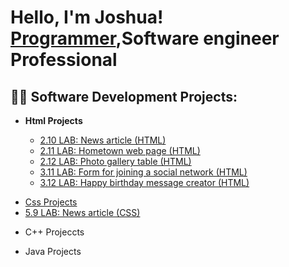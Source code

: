 <h1>Hello, I'm Joshua! <br/><a href="https://github.com/jvincent100">Programmer</a>,Software engineer Professional</a></h1>

<h2>👨‍💻 Software Development Projects:</h2>
<ul>
<b><li>Html Projects</li></b>
  <ul>
    <li> <a href="https://github.com/Jvincent100/2.10-LAB-News-article-HTML-">2.10 LAB: News article (HTML)</a></li>
    <li> <a href="https://github.com/Jvincent100/2.11-LAB-Hometown-web-page-HTML-">2.11 LAB: Hometown web page (HTML)</a> </li>
    <li> <a href="https://github.com/Jvincent100/2.12-LAB-Photo-gallery-table-HTML-">2.12 LAB: Photo gallery table (HTML)</li>
    <li> <a href="https://github.com/Jvincent100/3.11-LAB-Form-for-joining-a-social-network-HTML-">3.11 LAB: Form for joining a social network (HTML)</li>
    <li> <a href="https://github.com/Jvincent100/3.12-LAB-Happy-birthday-message-creator-HTML-">3.12 LAB: Happy birthday message creator (HTML)</li>
</ul>
  </ul>
<ul>
<li>Css Projects</li>
  <li> <a href="https://github.com/Jvincent100/5.9-LAB-News-article-CSS-">5.9 LAB: News article (CSS)</a></li>
</ul>
<ul>
<li>C++ Projeccts</li>
  </ul>
    <ul>
<li>Java Projects</li>
</ul>





<!--
**jvincent100/jvincent100** is a ✨ _special_ ✨ repository because its `README.md` (this file) appears on your GitHub profile.

Here are some ideas to get you started:

- 🔭 I’m currently working on ...
- 🌱 I’m currently learning ...
- 👯 I’m looking to collaborate on ...
- 🤔 I’m looking for help with ...
- 💬 Ask me about ...
- 📫 How to reach me: ...
- 😄 Pronouns: ...
- ⚡ Fun fact: ...
-->
